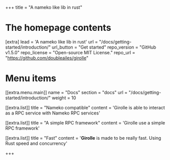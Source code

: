 +++
title = "A nameko like lib in rust"


# The homepage contents
[extra]
lead = 'A nameko like lib in rust'
url = "/docs/getting-started/introduction/"
url_button = "Get started"
repo_version = "GitHub v1.5.0"
repo_license = "Open-source MIT License."
repo_url = "https://github.com/doubleailes/girolle"

# Menu items
[[extra.menu.main]]
name = "Docs"
section = "docs"
url = "/docs/getting-started/introduction/"
weight = 10

[[extra.list]]
title = "Nameko compatible"
content = 'Girolle is able to interact as a RPC service with Nameko RPC services'

[[extra.list]]
title = "A simple RPC framework"
content = 'Girolle use a simple RPC framework'

[[extra.list]]
title = "Fast"
content = '<b>Girolle</b> is made to be really fast. Using Rust speed and concurrency'

+++